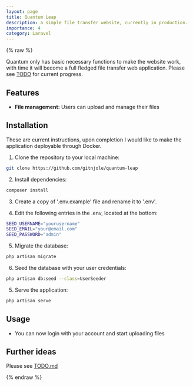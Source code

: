 ```yaml
---
layout: page
title: Quantum Leap
description: a simple file transfer website, currently in production.
importance: 4
category: Laravel
---
```

{% raw %}

Quantum only has basic necessary functions to make the website work, with time it will become a full fledged file transfer web application. Please see [TODO](https://github.com/gitnjole/quantum-leap/blob/master/TODO.md) for current progress.

## Features
- **File management:** Users can upload and manage their files

## Installation

These are current instructions, upon completion I would like to make the application deployable through Docker.

1. Clone the repository to your local machine:
```bash
git clone https://github.com/gitnjole/quantum-leap
```

2. Install dependencies:
```bash
composer install
```

3. Create a copy of '.env.example' file and rename it to '.env'.

4. Edit the following entries in the .env, located at the bottom:
```bash
SEED_USERNAME="yourusername"
SEED_EMAIL="your@email.com"
SEED_PASSWORD="admin"
```

5.  Migrate the database:
```bash
php artisan migrate
```

6.  Seed the database with your user credentials:
```bash
php artisan db:seed --class=UserSeeder
```

5. Serve the application:
```bash
php artisan serve
```

## Usage

- You can now login with your account and start uploading files

## Further ideas

Please see [TODO.md](https://github.com/gitnjole/quantum-leap/blob/master/TODO.md)

{% endraw %}
